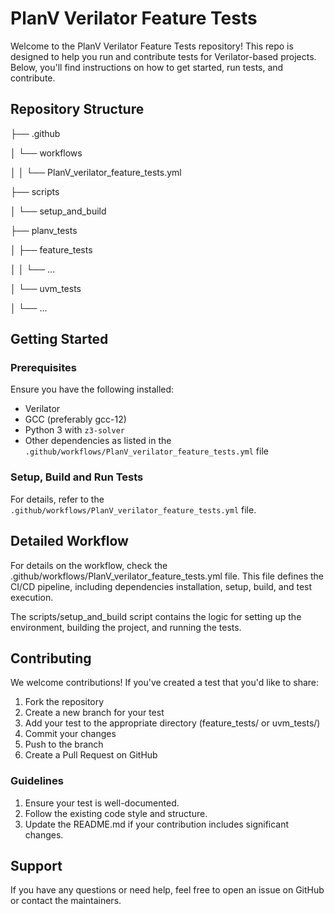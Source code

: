 # PlanV Verilator Feature Tests

Welcome to the PlanV Verilator Feature Tests repository! This repo is designed to help you run and contribute tests for Verilator-based projects. Below, you'll find instructions on how to get started, run tests, and contribute.

## Repository Structure

├── .github

│ └── workflows

│ │ └── PlanV_verilator_feature_tests.yml

├── scripts

│ └── setup_and_build

├── planv_tests

│ ├── feature_tests

│ │ └── ...

│ └── uvm_tests

│ └── ...

## Getting Started

### Prerequisites

Ensure you have the following installed:
- Verilator
- GCC (preferably gcc-12)
- Python 3 with `z3-solver`
- Other dependencies as listed in the `.github/workflows/PlanV_verilator_feature_tests.yml` file

### Setup, Build and Run Tests

For details, refer to the `.github/workflows/PlanV_verilator_feature_tests.yml` file.

## Detailed Workflow
For details on the workflow, check the .github/workflows/PlanV_verilator_feature_tests.yml file. This file defines the CI/CD pipeline, including dependencies installation, setup, build, and test execution.

The scripts/setup_and_build script contains the logic for setting up the environment, building the project, and running the tests.

## Contributing
We welcome contributions! If you've created a test that you'd like to share:

1. Fork the repository
2. Create a new branch for your test
3. Add your test to the appropriate directory (feature_tests/ or uvm_tests/)
4. Commit your changes
5. Push to the branch
6. Create a Pull Request on GitHub

### Guidelines
1. Ensure your test is well-documented.
2. Follow the existing code style and structure.
3. Update the README.md if your contribution includes significant changes.

## Support
If you have any questions or need help, feel free to open an issue on GitHub or contact the maintainers.
